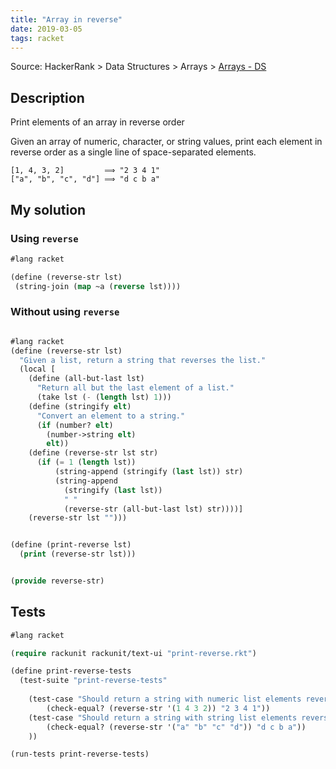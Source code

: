 ```yaml
---
title: "Array in reverse"
date: 2019-03-05
tags: racket
---
```


Source: HackerRank > Data Structures > Arrays > [Arrays - DS]

[Arrays - DS]: https://www.hackerrank.com/challenges/arrays-ds


## Description

Print elements of an array in reverse order

Given an array of numeric, character, or string values, print each element in
reverse order as a single line of space-separated elements.

```
[1, 4, 3, 2]         ⟹ "2 3 4 1"
["a", "b", "c", "d"] ⟹ "d c b a"
```


## My solution

### Using `reverse`

```lisp
#lang racket

(define (reverse-str lst)
 (string-join (map ~a (reverse lst))))
```


### Without using `reverse`

```lisp

#lang racket
(define (reverse-str lst)
  "Given a list, return a string that reverses the list."
  (local [
    (define (all-but-last lst)
      "Return all but the last element of a list."
      (take lst (- (length lst) 1)))
    (define (stringify elt)
      "Convert an element to a string."
      (if (number? elt)
        (number->string elt)
        elt))
    (define (reverse-str lst str)
      (if (= 1 (length lst))
          (string-append (stringify (last lst)) str)
          (string-append
            (stringify (last lst))
            " "
            (reverse-str (all-but-last lst) str))))]
    (reverse-str lst "")))


(define (print-reverse lst)
  (print (reverse-str lst)))


(provide reverse-str)
```

## Tests

```lisp
#lang racket

(require rackunit rackunit/text-ui "print-reverse.rkt")

(define print-reverse-tests
  (test-suite "print-reverse-tests"
 
    (test-case "Should return a string with numeric list elements reversed"
        (check-equal? (reverse-str '(1 4 3 2)) "2 3 4 1"))
    (test-case "Should return a string with string list elements reversed"
        (check-equal? (reverse-str '("a" "b" "c" "d")) "d c b a"))
    ))

(run-tests print-reverse-tests)
```
